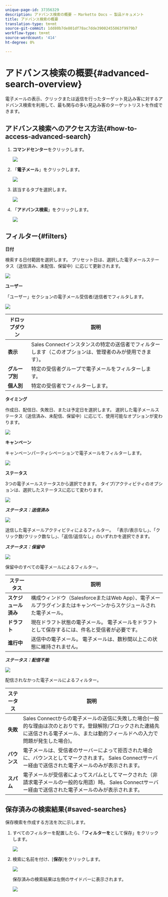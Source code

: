 ```yaml
---
unique-page-id: 37356329
description: アドバンス検索の概要 — Marketto Docs — 製品ドキュメント
title: アドバンス検索の概要
translation-type: tm+mt
source-git-commit: 1dd80b7de801df78ac7dde39002455063f9979b7
workflow-type: tm+mt
source-wordcount: '414'
ht-degree: 0%

---
```



# アドバンス検索の概要{#advanced-search-overview}

電子メールの表示、クリックまたは返信を行ったターゲット見込み客に対するアドバンス検索を利用して、最も関与の多い見込み客のターゲットリストを作成できます。

## アドバンス検索へのアクセス方法{#how-to-access-advanced-search}

1. **コマンドセンター**&#x200B;をクリックします。

   ![](assets/one.png)

1. 「**電子メール**」をクリックします。

   ![](assets/two.png)

1. 該当するタブを選択します。

   ![](assets/three.png)

1. 「**アドバンス検索**」をクリックします。

   ![](assets/four.png)

## フィルター{#filters}

**日付**

検索する日付範囲を選択します。 プリセット日は、選択した電子メールステータス（送信済み、未配信、保留中）に応じて更新されます。

![](assets/date.png)

**ユーザー**

「ユーザー」セクションの電子メール受信者/送信者でフィルタします。

![](assets/who.png)

| ドロップダウン | 説明 |
|---|---|
| **表示** | Sales Connectインスタンスの特定の送信者でフィルターします（このオプションは、管理者のみが使用できます）。 |
| **グループ別** | 特定の受信者グループで電子メールをフィルターします。 |
| **個人別** | 特定の受信者でフィルターします。 |

**タイミング**

作成日、配信日、失敗日、または予定日を選択します。 選択した電子メールステータス（送信済み、未配信、保留中）に応じて、使用可能なオプションが変わります。

![](assets/when.png)

**キャンペーン**

キャンペーンパーティシペーションで電子メールをフィルターします。

![](assets/campaigns.png)

**ステータス**

3つの電子メールステータスから選択できます。 タイプ/アクティビティのオプションは、選択したステータスに応じて変わります。

![](assets/status.png)

***ステータス：送信済み***

![](assets/status-sent.png)

送信した電子メールアクティビティによるフィルター。 「表示/表示なし」、「クリック数/クリック数なし」、「返信/返信なし」のいずれかを選択できます。

***ステータス：保留中***

![](assets/status-pending.png)

保留中のすべての電子メールによるフィルター。

| ステータス | 説明 |
|---|---|
| **スケジュール済み** | 構成ウィンドウ（SalesforceまたはWeb App）、電子メールプラグインまたはキャンペーンからスケジュールされた電子メール。 |
| **ドラフト** | 現在ドラフト状態の電子メール。 電子メールをドラフトとして保存するには、件名と受信者が必要です。 |
| **進行中** | 送信中の電子メール。 電子メールは、数秒間以上この状態に維持されません。 |

***ステータス：配信不能***

![](assets/status-undelivered.png)

配信されなかった電子メールによるフィルター。

| ステータス | 説明 |
|---|---|
| **失敗** | Sales Connectからの電子メールの送信に失敗した場合(一般的な理由は次のとおりです。登録解除/ブロックされた連絡先に送信される電子メール、または動的フィールドへの入力で問題が発生した場合)。 |
| **バウンス** | 電子メールは、受信者のサーバーによって拒否された場合に、バウンスとしてマークされます。 Sales Connectサーバー経由で送信された電子メールのみが表示されます。 |
| **スパム** | 電子メールが受信者によってスパムとしてマークされた（非請求電子メールの一般的な用語）時。 Sales Connectサーバー経由で送信された電子メールのみが表示されます。 |

## 保存済みの検索結果{#saved-searches}

保存検索を作成する方法を次に示します。

1. すべてのフィルターを配置したら、「**フィルターを**&#x200B;として保存」をクリックします。

   ![](assets/save-search-1.png)

1. 検索に名前を付け、[**保存**]をクリックします。

   ![](assets/save-search-2.png)

   保存済みの検索結果は左側のサイドバーに表示されます。

   ![](assets/advanced-search-overview-15.png)
